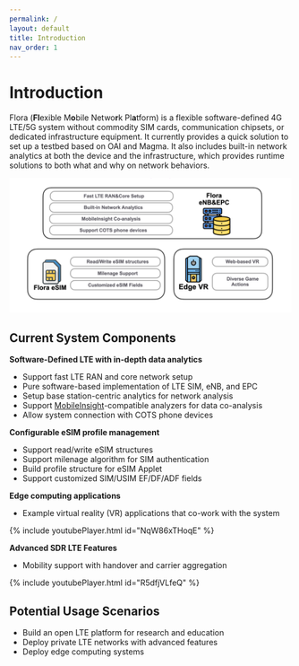 ```yaml
---
permalink: /
layout: default
title: Introduction
nav_order: 1
---
```


#  Introduction


Flora (**Fl**exible M**o**bile Netwo**r**k Pl**a**tform) is a flexible software-defined 4G LTE/5G system without commodity SIM cards, communication chipsets, or dedicated infrastructure equipment. It currently provides a quick solution to set up a testbed based on OAI and Magma.
It also includes built-in network analytics at both the device and the infrastructure, which provides runtime solutions to both what and why on network behaviors.


![intro](figures/intro.png)



## Current System Components



**Software-Defined LTE with in-depth data analytics**
- Support fast LTE RAN and core network setup
- Pure software-based implementation of LTE SIM, eNB, and EPC
- Setup base station-centric analytics for network analysis
- Support [MobileInsight](http://www.mobileinsight.net/)-compatible analyzers for data co-analysis
- Allow system connection with COTS phone devices

**Configurable eSIM profile management**
- Support read/write eSIM structures
- Support milenage algorithm for SIM authentication
- Build profile structure for eSIM Applet
- Support customized SIM/USIM EF/DF/ADF fields


**Edge computing applications**
- Example virtual reality (VR) applications that co-work with the system


{% include youtubePlayer.html id="NqW86xTHoqE" %}



**Advanced SDR LTE Features**
- Mobility support with handover and carrier aggregation

{% include youtubePlayer.html id="R5dfjVLfeQ" %}




## Potential Usage Scenarios
- Build an open LTE platform for research and education
- Deploy private LTE networks with advanced features
- Deploy edge computing systems




            
